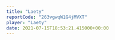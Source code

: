```yaml
---
title: "Laety"
reportCode: "263vgwqW1G4jMVXT"
player: "Laety"
date: 2021-07-15T18:53:21.415000+00:00
---
```

